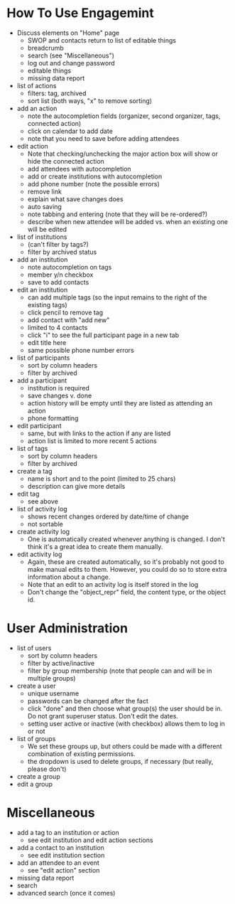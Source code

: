 # How To Use Engagemint #

-  Discuss elements on "Home" page
   - SWOP and contacts return to list of editable things
   - breadcrumb
   - search (see "Miscellaneous")
   - log out and change password
   - editable things
   - missing data report
-  list of actions
   - filters: tag, archived
   - sort list (both ways, "x" to remove sorting)
- add an action
  - note the autocompletion fields (organizer, second organizer, tags, connected action)
  - click on calendar to add date
  - note that you need to save before adding attendees
- edit action
  - Note that checking/unchecking the major action box will show or hide the connected action
  - add attendees with autocompletion
  - add or create institutions with autocompletion
  - add phone number (note the possible errors)
  - remove link
  - explain what save changes does
  - auto saving
  - note tabbing and entering
  (note that they will be re-ordered?)
  - describe when new attendee will be added vs. when an existing one will be edited
-  list of institutions
   - (can't filter by tags?)
   - filter by archived status
-  add an institution
   - note autocompletion on tags
   - member y/n checkbox
   - save to add contacts
-  edit an institution
   - can add multiple tags (so the input remains to the right of the existing tags)
   - click pencil to remove tag
   - add contact with "add new"
   - limited to 4 contacts
   - click "i" to see the full participant page in a new tab
   - edit title here
   - same possible phone number errors
-  list of participants
   - sort by column headers
   - filter by archived
-  add a participant
   - institution is required
   - save changes v. done
   - action history will be empty until they are listed as attending an action
   - phone formatting
-  edit participant
   - same, but with links to the action if any are listed
   - action list is limited to more recent 5 actions
- list of tags
  - sort by column headers
  - filter by archived
- create a tag
  - name is short and to the point (limited to 25 chars)
  - description can give more details
- edit tag
  - see above
- list of activity log
  - shows recent changes ordered by date/time of change
  - not sortable
- create activity log
  - One is automatically created whenever anything is changed.  I don't think it's a great idea to create them manually.
- edit activity log
  - Again, these are created automatically, so it's probably not good to make manual edits to them.  However, you could do so to store extra information about a change.
  - Note that an edit to an activity log is itself stored in the log
  - Don't change the "object_repr" field, the content type, or the object id.

# User Administration #

- list of users
  - sort by column headers
  - filter by active/inactive
  - filter by group membership (note that people can and will be in multiple groups)
- create a user
  - unique username
  - passwords can be changed after the fact
  - click "done" and then choose what group(s) the user should be in.  Do not grant superuser status.  Don't edit the dates.
  - setting user active or inactive (with checkbox) allows them to log in or not
- list of groups
  - We set these groups up, but others could be made with a different combination of existing permissions.
  - the dropdown is used to delete groups, if necessary (but really, please don't)
- create a group
- edit a group

# Miscellaneous #

- add a tag to an institution or action
  - see edit institution and edit action sections
-  add a contact to an institution
   - see edit institution section
-  add an attendee to an event
   - see "edit action" section
- missing data report
- search
- advanced search (once it comes)